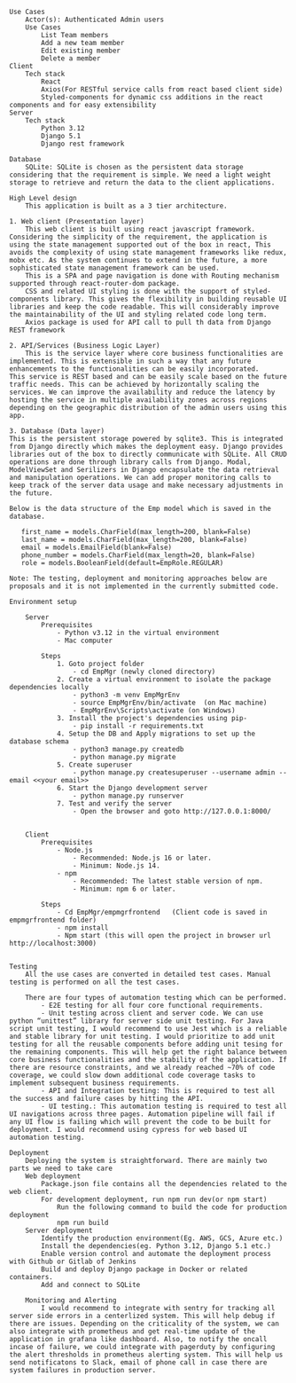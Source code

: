 	Use Cases
		Actor(s): Authenticated Admin users
		Use Cases
			List Team members
			Add a new team member
			Edit existing member
			Delete a member
	Client
		Tech stack
			React
			Axios(For RESTful service calls from react based client side)
   			Styled-components for dynamic css additions in the react components and for easy extensibility
	Server
		Tech stack
			Python 3.12
			Django 5.1
			Django rest framework 

	Database
		SQLite: SQLite is chosen as the persistent data storage considering that the requirement is simple. We need a light weight storage to retrieve and return the data to the client applications.

	High Level design
		This application is built as a 3 tier architecture. 
	
 	1. Web client (Presentation layer)
		This web client is built using react javascript framework. Considering the simplicity of the requirement, the application is using the state management supported out of the box in react, This avoids the complexity of using state management frameworks like redux, mobx etc. As the system continues to extend in the future, a more sophisticated state management framework can be used.  
		This is a SPA and page navigation is done with Routing mechanism supported through react-router-dom package. 
		CSS and related UI styling is done with the support of styled-components library. This gives the flexibility in building reusable UI libraries and keep the code readable. This will considerably improve the maintainability of the UI and styling related code long term.
		Axios package is used for API call to pull th data from Django REST framework
	
	2. API/Services (Business Logic Layer)
		This is the service layer where core business functionalities are implemented. This is extensible in such a way that any future enhancements to the functionalities can be easily incorporated. 
	This service is REST based and can be easily scale based on the future traffic needs. This can be achieved by horizontally scaling the services. We can improve the availability and reduce the latency by hosting the service in multiple availability zones across regions depending on the geographic distribution of the admin users using this app. 

	3. Database (Data layer)
	This is the persistent storage powered by sqlite3. This is integrated from Django directly which makes the deployment easy. Django provides libraries out of the box to directly communicate with SQLite. All CRUD operations are done through library calls from Django. Modal, ModelViewSet and Serilizers in Django encapsulate the data retrieval and manipulation operations. We can add proper monitoring calls to keep track of the server data usage and make necessary adjustments in the future.

	Below is the data structure of the Emp model which is saved in the database. 

	   first_name = models.CharField(max_length=200, blank=False)
	   last_name = models.CharField(max_length=200, blank=False)
	   email = models.EmailField(blank=False)
	   phone_number = models.CharField(max_length=20, blank=False)
	   role = models.BooleanField(default=EmpRole.REGULAR)

	Note: The testing, deployment and monitoring approaches below are proposals and it is not implemented in the currently submitted code.
 
	Environment setup

		Server
			Prerequisites
				- Python v3.12 in the virtual environment
				- Mac computer

			Steps
				1. Goto project folder
					- cd EmpMgr (newly cloned directory)
				2. Create a virtual environment to isolate the package dependencies locally
					- python3 -m venv EmpMgrEnv
					- source EmpMgrEnv/bin/activate  (on Mac machine)
					- EmpMgrEnv\Scripts\activate (on Windows)
				3. Install the project's dependencies using pip-
					- pip install -r requirements.txt
				4. Setup the DB and Apply migrations to set up the database schema
					- python3 manage.py createdb
					- python manage.py migrate
				5. Create superuser
					- python manage.py createsuperuser --username admin --email <<your email>>
				6. Start the Django development server
					- python manage.py runserver
				7. Test and verify the server
					- Open the browser and goto http://127.0.0.1:8000/


		Client
			Prerequisites
				- Node.js
					- Recommended: Node.js 16 or later.
					- Minimum: Node.js 14.
				- npm
					- Recommended: The latest stable version of npm.
					- Minimum: npm 6 or later.

			Steps
				- Cd EmpMgr/empmgrfrontend   (Client code is saved in empmgrfrontend folder)
				- npm install
				- Npm start (this will open the project in browser url http://localhost:3000)


    Testing
		All the use cases are converted in detailed test cases. Manual testing is performed on all the test cases. 
  
		There are four types of automation testing which can be performed.
  			- E2E testing for all four core functional requirements.
			- Unit testing across client and server code. We can use python “unittest” library for server side unit testing. For Java script unit testing, I would recommend to use Jest which is a reliable and stable library for unit testing. I would prioritize to add unit testing for all the reusable components before adding unit tesing for the remaining components. This will help get the right balance between core business functionalities and the stability of the application. If there are resource constraints, and we already reached ~70% of code coverage, we could slow down additional code coverage tasks to implement subsequent business requirements.
			- API and Integration testing: This is required to test all the success and failure cases by hitting the API.
			- UI testing.: This automation testing is required to test all UI navigations across three pages. Automation pipeline will fail if any UI flow is failing which will prevent the code to be built for deployment. I would recommend using cypress for web based UI automation testing.

	Deployment
		Deploying the system is straightforward. There are mainly two parts we need to take care
		Web deployment
			Package.json file contains all the dependencies related to the web client. 
   			For development deployment, run npm run dev(or npm start)
      			Run the following command to build the code for production deployment
				npm run build
		Server deployment 
			Identify the production environment(Eg. AWS, GCS, Azure etc.)
			Install the dependencies(eg. Python 3.12, Django 5.1 etc.)
			Enable version control and automate the deployment process with Github or Gitlab of Jenkins
			Build and deploy Django package in Docker or related containers.
			Add and connect to SQLite

    	Monitoring and Alerting
     		I would recommend to integrate with sentry for tracking all server side errors in a centerlized system. This will help debug if there are issues. Depending on the criticality of the system, we can also integrate with prometheus and get real-time update of the application in grafana like dashboard. Also, to notify the oncall incase of failure, we could integrate with pagerduty by configuring the alert thresholds in prometheus alerting system. This will help us send notificatons to Slack, email of phone call in case there are system failures in production server.
       
